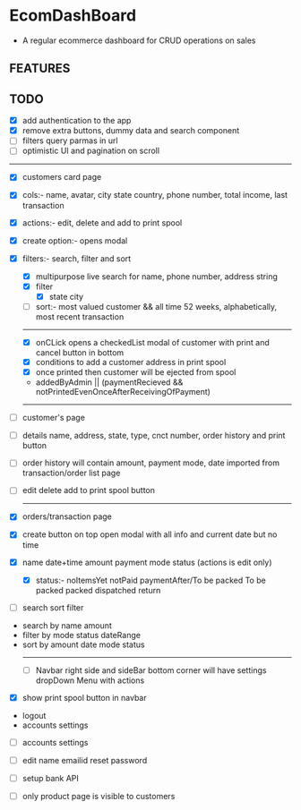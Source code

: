 # EcomDashBoard

- A regular ecommerce dashboard for CRUD operations on sales

## FEATURES

## TODO

- [x] add authentication to the app
- [x] remove extra buttons, dummy data and search component
- [ ] filters query parmas in url
- [ ] optimistic UI and pagination on scroll

---

- [x] customers card page
- [x] cols:- name, avatar, city state country, phone number, total income, last transaction
- [x] actions:- edit, delete and add to print spool
- [x] create option:- opens modal
- [x] filters:- search, filter and sort

  - [x] multipurpose live search for name, phone number, address string
  - [x] filter
    - [x] state city
  - [ ] sort:- most valued customer && all time 52 weeks, alphabetically, most recent transaction

  ***

  - [x] onCLick opens a checkedList modal of customer with print and cancel button in bottom
  - [x] conditions to add a customer address in print spool
  - [x] once printed then customer will be ejected from spool
  - addedByAdmin || (paymentRecieved && notPrintedEvenOnceAfterReceivingOfPayment)

  ***

- [ ] customer's page
- [ ] details name, address, state, type, cnct number, order history and print button
- [ ] order history will contain amount, payment mode, date imported from transaction/order list page
- [ ] edit delete add to print spool button

  ***

- [x] orders/transaction page
- [x] create button on top open modal with all info and current date but no time
- [x] name date+time amount payment mode status (actions is edit only)
  - [x] status:- noItemsYet notPaid paymentAfter/To be packed To be packed packed dispatched return
- [ ] search sort filter
- search by name amount
- filter by mode status dateRange
- sort by amount date mode status
  ***
  - [ ] Navbar right side and sideBar bottom corner will have settings dropDown Menu with actions
- [x] show print spool button in navbar
- logout
- accounts settings
- [ ] accounts settings
- [ ] edit name emailid reset password
- [ ] setup bank API

- [ ] only product page is visible to customers
